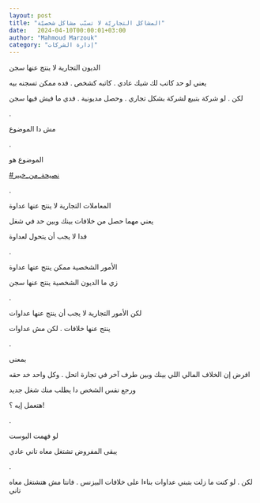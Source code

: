 ```yaml
---
layout: post
title: "المشاكل التجاريّة لا تسبّب مشاكل شخصيّة"
date:   2024-04-10T00:00:01+03:00
author: "Mahmoud Marzouk"
category: "إدارة الشركات"
---
```



الديون التجارية لا ينتج عنها سجن

يعني لو حد كاتب لك شيك عادي . كاتبه كشخص . فده ممكن
تسجنه بيه

لكن . لو شركة بتبيع لشركة بشكل تجاري . وحصل مديونية .
فدي ما فيش فيها سجن

.

مش دا الموضوع

.

الموضوع هو

[<u>\#نصيحة\_من\_خبير</u>](https://www.facebook.com/hashtag/%D9%86%D8%B5%D9%8A%D8%AD%D8%A9_%D9%85%D9%86_%D8%AE%D8%A8%D9%8A%D8%B1?__eep__=6&__cft__%5b0%5d=AZWjjv6zoT7e1dAi14VHxHTGuKpYlnLXYDpCMCQ2ojCg99qeLoqkqft9S5_oz3Vv6fJLSTTxpjQqUmOGRvHgOmxnuMquDc9j_ZhD9etegMdEExvn99HULTMtdDi7kJzDcLiuiIhuiW_kec47ZmLL_ntv_lmvJjOPriLM0X0JB3jGEA&__tn__=*NK-R)

.

المعاملات التجارية لا ينتج عنها عداوة

يعني مهما حصل من خلافات بينك وبين حد في شغل

فدا لا يجب أن يتحول لعداوة

.

الأمور الشخصية ممكن ينتج عنها عداوة

زي ما الديون الشخصية ينتج عنها سجن

.

لكن الأمور التجارية لا يجب أن ينتج عنها عداوات

ينتج عنها خلافات . لكن مش عداوات

.

بمعنى

افرض إن الخلاف المالي اللي بينك وبين طرف آخر في تجارة
اتحل . وكل واحد خد حقه

ورجع نفس الشخص دا يطلب منك شغل جديد

هتعمل إيه ؟!

.

لو فهمت البوست

يبقى المفروض تشتغل معاه تاني عادي

.

لكن . لو كنت ما زلت بتبني عداوات بناءا على خلافات
البيزنس . فانتا مش هتشتغل معاه تاني
